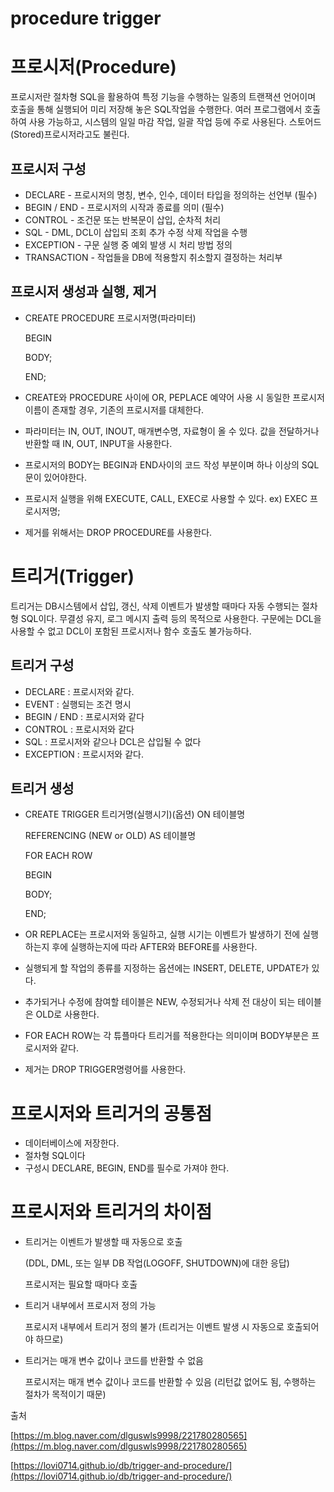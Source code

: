 # procedure trigger

# 프로시저(Procedure)

프로시저란 절차형 SQL을 활용하여 특정 기능을 수행하는 일종의 트랜잭션 언어이며 호출을 통해 실행되어 미리 저장해 놓은  SQL작업을 수행한다. 여러 프로그램에서 호출하여 사용 가능하고, 시스템의 일일 마감 작업, 일괄 작업 등에 주로 사용된다. 스토어드(Stored)프로시저라고도 불린다. 

## 프로시저 구성

- DECLARE - 프로시저의 명칭, 변수, 인수, 데이터 타입을 정의하는 선언부 (필수)
- BEGIN / END - 프로시저의 시작과 종료를 의미 (필수)
- CONTROL - 조건문 또는 반복문이 삽입, 순차적 처리
- SQL - DML, DCL이 삽입되 조회 추가 수정 삭제 작업을 수행
- EXCEPTION - 구문 실행 중 예외 발생 시 처리 방법 정의
- TRANSACTION - 작업들을 DB에 적용할지 취소할지 결정하는 처리부

## 프로시저 생성과 실행, 제거

- CREATE PROCEDURE 프로시저명(파라미터)
    
    BEGIN
    
    BODY;
    
    END;
    
- CREATE와 PROCEDURE 사이에 OR, PEPLACE 예약어 사용 시 동일한 프로시저 이름이 존재할 경우, 기존의 프로시저를 대체한다.
- 파라미터는 IN, OUT, INOUT, 매개변수명, 자료형이 올 수 있다. 값을 전달하거나 반환할 때 IN, OUT, INPUT을 사용한다.
- 프로시저의 BODY는 BEGIN과 END사이의 코드 작성 부분이며 하나 이상의 SQL문이 있어야한다.
- 프로시저 실행을 위해 EXECUTE, CALL, EXEC로 사용할 수 있다. ex) EXEC 프로시저명;
- 제거를 위해서는 DROP PROCEDURE를 사용한다.

# 트리거(Trigger)

트리거는 DB시스템에서 삽입, 갱신, 삭제 이벤트가 발생할 때마다 자동 수행되는 절차형 SQL이다. 무결성 유지, 로그 메시지 출력 등의 목적으로 사용한다. 구문에는 DCL을 사용할 수 없고 DCL이 포함된 프로시저나 함수 호출도 불가능하다. 

## 트리거 구성

- DECLARE : 프로시저와 같다.
- EVENT : 실행되는 조건 명시
- BEGIN / END : 프로시저와 같다
- CONTROL : 프로시저와 같다
- SQL : 프로시저와 같으나 DCL은 삽입될 수 없다
- EXCEPTION : 프로시저와 같다.

## 트리거 생성

- CREATE TRIGGER 트리거명(실행시기)(옵션) ON 테이블명
    
    REFERENCING (NEW or OLD) AS 테이블명
    
    FOR EACH ROW
    
    BEGIN
    
    BODY;
    
    END;
    
- OR REPLACE는 프로시저와 동일하고, 실행 시기는 이벤트가 발생하기 전에 실행하는지 후에 실행하는지에 따라 AFTER와 BEFORE를 사용한다.
- 실행되게 할 작업의 종류를 지정하는 옵션에는 INSERT, DELETE, UPDATE가 있다.
- 추가되거나 수정에 참여할 테이블은 NEW, 수정되거나 삭제 전 대상이 되는 테이블은 OLD로 사용한다.
- FOR EACH ROW는 각 튜플마다 트리거를 적용한다는 의미이며 BODY부분은 프로시저와 같다.
- 제거는 DROP TRIGGER명령어를 사용한다.

# 프로시저와 트리거의 공통점

- 데이터베이스에 저장한다.
- 절차형 SQL이다
- 구성시 DECLARE, BEGIN, END를 필수로 가져야 한다.

# 프로시저와 트리거의 차이점

- 트리거는 이벤트가 발생할 때 자동으로 호출
    
    (DDL, DML, 또는 일부 DB 작업(LOGOFF, SHUTDOWN)에 대한 응답)
    
    프로시저는 필요할 때마다 호출
    
- 트리거 내부에서 프로시저 정의 가능
    
    프로시저 내부에서 트리거 정의 불가 (트리거는 이벤트 발생 시 자동으로 호출되어야 하므로)
    
- 트리거는 매개 변수 값이나 코드를 반환할 수 없음
    
    프로시저는 매개 변수 값이나 코드를 반환할 수 있음 (리턴값 없어도 됨, 수행하는 절차가 목적이기 때문)
    

출처

[https://m.blog.naver.com/dlguswls9998/221780280565](https://m.blog.naver.com/dlguswls9998/221780280565)

[https://lovi0714.github.io/db/trigger-and-procedure/](https://lovi0714.github.io/db/trigger-and-procedure/)